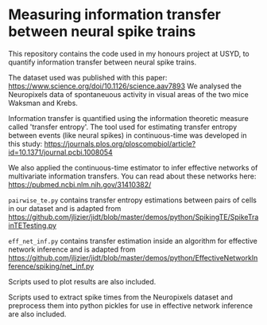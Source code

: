 # Measuring information transfer between neural spike trains

This repository contains the code used in my honours project at USYD, to 
quantify information transfer between neural spike trains.

The dataset used was published with this paper: 
https://www.science.org/doi/10.1126/science.aav7893
We analysed the Neuropixels data of spontaneuous activity in visual areas of the
two mice Waksman and Krebs.

Information transfer is quantified using the information theoretic measure
called 'transfer entropy'. The tool used for estimating transfer entropy
between events (like neural spikes) in continuous-time was developed in this 
study:
https://journals.plos.org/ploscompbiol/article?id=10.1371/journal.pcbi.1008054

We also applied the continuous-time estimator to infer effective networks of 
multivariate information transfers. You can read about these networks
here: https://pubmed.ncbi.nlm.nih.gov/31410382/

`pairwise_te.py` contains transfer entropy estimations between pairs of cells in
our dataset and is adapted from https://github.com/jlizier/jidt/blob/master/demos/python/SpikingTE/SpikeTrainTETesting.py 

`eff_net_inf.py` contains transfer estimation inside an algorithm for effective
network inference and is adapted from https://github.com/jlizier/jidt/blob/master/demos/python/EffectiveNetworkInference/spiking/net_inf.py 

Scripts used to plot results are also included.

Scripts used to extract spike times from the Neuropixels dataset and preprocess 
them into python pickles for use in effective network inference are also included.